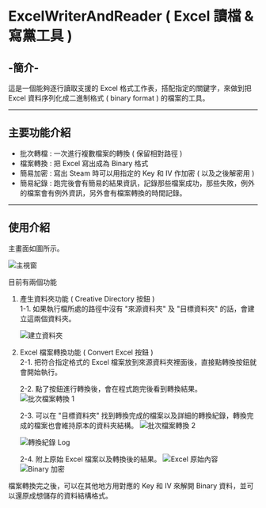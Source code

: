 # ExcelWriterAndReader ( Excel 讀檔 & 寫黨工具 )

## -簡介-
這是一個能夠逐行讀取支援的 Excel 格式工作表，搭配指定的關鍵字，來做到把 Excel 資料序列化成二進制格式 ( binary format ) 的檔案的工具。

---

## 主要功能介紹
- 批次轉檔 : 一次進行複數檔案的轉換 ( 保留相對路徑 )
- 檔案轉換 : 把 Excel 寫出成為 Binary 格式
- 簡易加密 : 寫出 Steam 時可以用指定的 Key 和 IV 作加密 ( 以及之後解密用 )
- 簡易紀錄 : 跑完後會有簡易的結果資訊，記錄那些檔案成功，那些失敗，例外的檔案會有例外資訊，另外會有檔案轉換的時間記錄。

---

## 使用介紹

主畫面如圖所示。

![主視窗](https://i.ibb.co/2s1rDWX/Excel-Converter.png)

目前有兩個功能

1. 產生資料夾功能 ( Creative Directory 按鈕 )   
   1-1. 如果執行檔所處的路徑中沒有 "來源資料夾" 及 "目標資料夾" 的話，會建立這兩個資料夾。
   
   ![建立資料夾](https://i.ibb.co/BZQfRfT/Excel-Converter-Create-Directory.png)

2. Excel 檔案轉換功能 ( Convert Excel 按鈕 )   
   2-1. 把符合指定格式的 Excel 檔案放到來源資料夾裡面後，直接點轉換按鈕就會開始執行。

   2-2. 點了按鈕進行轉換後，會在程式跑完後看到轉換結果。
   ![批次檔案轉換 1](https://i.ibb.co/7KMxmjh/Excel-Converter-Convert-Excel-Result.png)

   2-3. 可以在 "目標資料夾" 找到轉換完成的檔案以及詳細的轉換紀錄，轉換完成的檔案也會維持原本的資料夾結構。
   ![批次檔案轉換 2](https://i.ibb.co/8MdnhGX/vs.png)

   ![轉換紀錄 Log](https://i.ibb.co/8d7pgdM/Log.png)

   2-4. 附上原始 Excel 檔案以及轉換後的結果。
   ![Excel 原始內容](https://i.ibb.co/FVvzXYR/Excel.png)
   ![Binary 加密](https://i.ibb.co/DQd0nPz/Encrypted-Binary.png)

檔案轉換完之後，可以在其他地方用對應的 Key 和 IV 來解開 Binary 資料，並可以還原成想儲存的資料結構格式。
